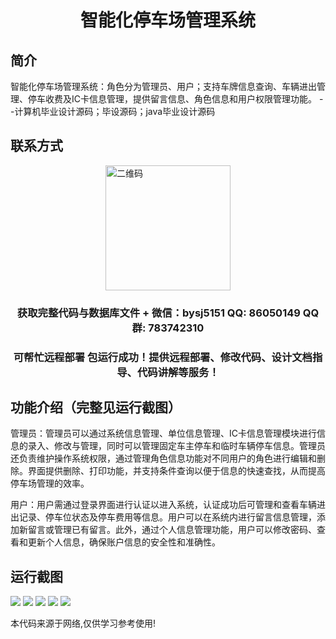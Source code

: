 <p><h1 align="center">智能化停车场管理系统</h1></p>

## 简介
智能化停车场管理系统：角色分为管理员、用户；支持车牌信息查询、车辆进出管理、停车收费及IC卡信息管理，提供留言信息、角色信息和用户权限管理功能。    --计算机毕业设计源码；毕设源码；java毕业设计源码


## 联系方式
<img src="https://bs-1329754181.cos.ap-shanghai.myqcloud.com/wx.jpg" alt="二维码" style="display: block; margin: 0 auto;" width="200px">
<p><h3 align="center">获取完整代码与数据库文件 + 微信：bysj5151 QQ: 86050149 QQ群: 783742310</h3></p>
<p><h3 align="center">可帮忙远程部署 包运行成功！提供远程部署、修改代码、设计文档指导、代码讲解等服务！</h3></p>

## 功能介绍（完整见运行截图）
管理员：管理员可以通过系统信息管理、单位信息管理、IC卡信息管理模块进行信息的录入、修改与管理，同时可以管理固定车主停车和临时车辆停车信息。管理员还负责维护操作系统权限，通过管理角色信息功能对不同用户的角色进行编辑和删除。界面提供删除、打印功能，并支持条件查询以便于信息的快速查找，从而提高停车场管理的效率。

用户：用户需通过登录界面进行认证以进入系统，认证成功后可管理和查看车辆进出记录、停车位状态及停车费用等信息。用户可以在系统内进行留言信息管理，添加新留言或管理已有留言。此外，通过个人信息管理功能，用户可以修改密码、查看和更新个人信息，确保账户信息的安全性和准确性。


## 运行截图
![](imgs/588112-20211226010401816-1675698112.png)
![](imgs/588112-20211226010415369-2044941012.png)
![](imgs/588112-20211226010421059-830979909.png)
![](imgs/588112-20211226010426758-898298809.png)
![](imgs/588112-20211226010433030-674286362.png)

<p>本代码来源于网络,仅供学习参考使用!</p>
